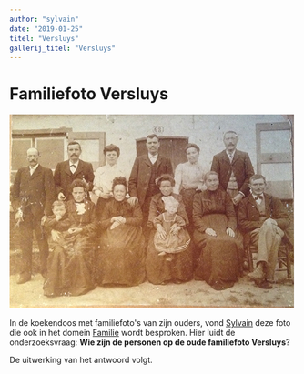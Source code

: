 ```yaml
---
author: "sylvain"
date: "2019-01-25"
titel: "Versluys"
gallerij_titel: "Versluys"
---
```

# Familiefoto Versluys

![vers](vers.jpg)

In de koekendoos met familiefoto's van zijn ouders, vond [Sylvain](1950-sylvain-de-bleeckere) deze foto die ook in het domein [Familie](/3-versluys) wordt besproken. Hier luidt de onderzoeksvraag: **Wie zijn de personen op de oude familiefoto Versluys**?   

De uitwerking van het antwoord volgt.

